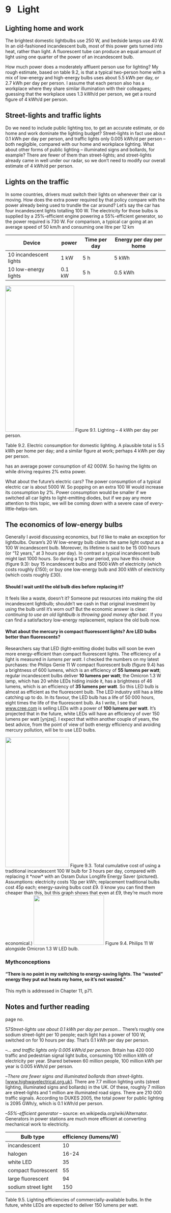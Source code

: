 # 9   Light

## Lighting home and work

The brightest domestic lightbulbs use 250 W, and bedside lamps use 40 W. In an old-fashioned incandescent bulb, most of this power gets turned into heat, rather than light. A fluorescent tube can produce an equal amount of light using one quarter of the power of an incandescent bulb.

How much power does a moderately affluent person use for lighting? My rough estimate, based on table 9.2, is that a typical two-person home with a mix of low-energy and high-energy bulbs uses about 5.5 kWh per day, or 2.7 kWh per day per person. I assume that each person also has a workplace where they share similar illumination with their colleagues; guessing that the workplace uses 1.3 kWh/d per person, we get a round figure of 4 kWh/d per person.

## Street-lights and traffic lights

Do we need to include public lighting too, to get an accurate estimate, or do home and work dominate the lighting budget? Street-lights in fact use about 0.1 kWh per day per person, and traffic lights only 0.005 kWh/d per person – both negligible, compared with our home and workplace lighting. What about other forms of public lighting – illuminated signs and bollards, for example? There are fewer of them than street-lights; and street-lights already came in well under our radar, so we don’t need to modify our overall estimate of 4 kWh/d per person.

## Lights on the traffic

In some countries, drivers must switch their lights on whenever their car is moving. How does the extra power required by that policy compare with the power already being used to trundle the car around? Let’s say the car has four incandescent lights totalling 100 W. The electricity for those bulbs is supplied by a 25%-efficient engine powering a 55%-efficient generator, so the power required is 730 W. For comparison, a typical car going at an average speed of 50 km/h and consuming one litre per 12 km

| Device                 | power  | Time per day | Energy per day per home |
|------------------------|--------|--------------|-------------------------|
| 10 incandescent lights | 1 kW   | 5 h          | 5 kWh                   |
| 10 low-energy lights   | 0.1 kW | 5 h          | 0.5 kWh                 |

<img src="figure67.png" width="216" height="457" />
<span class="figurenumber">Figure 9.1</span>. Lighting – 4 kWh per day per person.

<span class="figurenumber">Table 9.2</span>. Electric consumption for domestic lighting. A plausible total is 5.5 kWh per home per day; and a similar figure at work; perhaps 4 kWh per day per person.

has an average power consumption of <span class="red">42 000W</span>. So having the lights on while driving requires 2% extra power.

What about the future’s electric cars? The power consumption of a typical electric car is about 5000 W. So popping on an extra 100 W would increase its consumption by 2%. Power consumption would be smaller if we switched all car lights to light-emitting diodes, but if we pay any more attention to this topic, we will be coming down with a severe case of every-little-helps-ism.

## The economics of low-energy bulbs

Generally I avoid discussing economics, but I’d like to make an exception for lightbulbs. Osram’s 20 W low-energy bulb claims the same light output as a 100 W incandescent bulb. Moreover, its lifetime is said to be 15 000 hours (or “12 years,” at 3 hours per day). In contrast a typical incandescent bulb might last 1000 hours. So during a 12-year period, you have this choice (figure 9.3): buy 15 incandescent bulbs and 1500 kWh of electricity (which costs roughly £150); or buy one low-energy bulb and 300 kWh of electricity (which costs roughly £30).

#### Should I wait until the old bulb dies before replacing it?

It feels like a waste, doesn’t it? Someone put resources into making the old incandescent lightbulb; shouldn’t we cash in that original investment by using the bulb until it’s worn out? But the economic answer is clear: *continuing to use an old lightbulb is throwing good money after bad*. If you can find a satisfactory low-energy replacement, replace the old bulb now.

#### What about the mercury in compact fluorescent lights? Are LED bulbs better than fluorescents?

Researchers say that LED (light-emitting diode) bulbs will soon be even more energy-efficient than compact fluorescent lights. The efficiency of a light is measured in *lumens per watt*. I checked the numbers on my latest purchases: the Philips Genie 11 W compact fluorescent bulb (figure 9.4) has a brightness of 600 lumens, which is an efficiency of **55 lumens per watt**; regular incandescent bulbs deliver **10 lumens per watt**; the Omicron 1.3 W lamp, which has 20 white LEDs hiding inside it, has a brightness of 46 lumens, which is an efficiency of **35 lumens per watt**. So this LED bulb is almost as efficient as the fluorescent bulb. The LED industry still has a little catching up to do. In its favour, the LED bulb has a life of 50 000 hours, eight times the life of the fluorescent bulb. As I write, I see that <span class="websitetitle">www.cree.com</span> is selling LEDs with a power of **100 lumens per watt**. It’s projected that in the future, white LEDs will have an efficiency of over 150 lumens per watt \[<span class="tinylink">ynjzej</span>\]. I expect that within another couple of years, the best advice, from the point of view of both energy efficiency and avoiding mercury pollution, will be to use LED bulbs.

<img src="figure68.png" width="200" height="407" />
<span class="figurenumber">Figure 9.3</span>. Total cumulative cost of using a traditional incandescent 100 W bulb for 3 hours per day, compared with replacing it *now* with an Osram Dulux Longlife Energy Saver (pictured). Assumptions: electricity costs 10p per kWh; replacement traditional bulbs cost 45p each; energy-saving bulbs cost £9. (I know you can find them cheaper than this, but this graph shows that even at £9, they’re much more economical.)

<img src="figure69.png" width="221" height="155" />
<span class="figurenumber">Figure 9.4</span>. Philips 11 W alongside Omicron 1.3 W LED bulb.

### Mythconceptions

#### “There is no point in my switching to energy-saving lights. The “wasted” energy they put out heats my home, so it’s not wasted.”

This myth is addressed in Chapter 11, p71.

## Notes and further reading

page no.

<span class="mark">57</span>*Street-lights use about 0.1 kWh per day per person...* There’s roughly one sodium street-light per 10 people; each light has a power of 100 W, switched on for 10 hours per day. That’s 0.1 kWh per day per person.

<span class="mark">–</span>*... and traffic lights only 0.005 kWh/d per person*. Britain has 420 000 traffic and pedestrian signal light bulbs, consuming 100 million kWh of electricity per year. Shared between 60 million people, 100 million kWh per year is 0.005 kWh/d per person.

<span class="mark">–</span>*There are fewer signs and illuminated bollards than street-lights*. \[<span class="websitetitle">www.highwayelectrical.org.uk</span>\]. There are 7.7 million lighting units (street lighting, illuminated signs and bollards) in the UK. Of these, roughly 7 million are street-lights and 1 million are illuminated road signs. There are 210 000 traffic signals. According to DUKES 2005, the total power for public lighting is 2095 GWh/y, which is 0.1 kWh/d per person.

<span class="mark">–</span>*55%-efficient generator* – source: <span class="websitetitle">en.wikipedia.org/wiki/Alternator</span>. Generators in power stations are much more efficient at converting mechanical work to electricity.

| Bulb type           | efficiency (lumens/W) |
|---------------------|-----------------------|
| incandescent        | 10                    |
| halogen             | 16-24                 |
| white LED           | 35                    |
| compact fluorescent | 55                    |
| large fluorescent   | 94                    |
| sodium street light | 150                   |

<span class="figurenumber">Table 9.5</span>. Lighting efficiencies of commercially-available bulbs. In the future, white LEDs are expected to deliver 150 lumens per watt.
